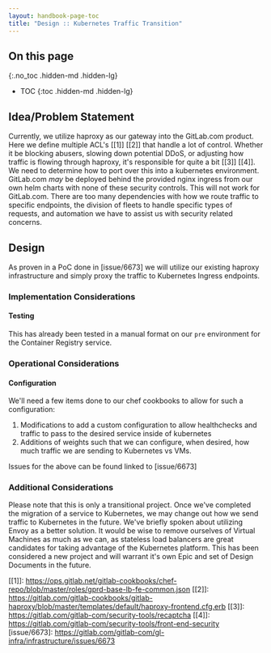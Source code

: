 ```yaml
---
layout: handbook-page-toc
title: "Design :: Kubernetes Traffic Transition"
---
```


## On this page
{:.no_toc .hidden-md .hidden-lg}

- TOC
{:toc .hidden-md .hidden-lg}

## Idea/Problem Statement

Currently, we utilize haproxy as our gateway into the GitLab.com product.  Here
we define multiple ACL's [[1]] [[2]] that handle a lot of control.  Whether it
be blocking abusers, slowing down potential DDoS, or adjusting how traffic is
flowing through haproxy, it's responsible for quite a bit [[3]] [[4]].  We need
to determine how to port over this into a kubernetes environment. GitLab.com
_may_ be deployed behind the provided nginx ingress from our own helm charts
with none of these security controls.  This will not work for GitLab.com.  There
are too many dependencies with how we route traffic to specific endpoints, the
division of fleets to handle specific types of requests, and automation we have
to assist us with security related concerns.  

## Design

As proven in a PoC done in [issue/6673] we will utilize our existing haproxy
infrastructure and simply proxy the traffic to Kubernetes Ingress endpoints.

### Implementation Considerations

#### Testing

This has already been tested in a manual format on our `pre` environment for the
Container Registry service.

### Operational Considerations

#### Configuration

We'll need a few items done to our chef cookbooks to allow for such a
configuration:
1. Modifications to add a custom configuration to allow healthchecks and traffic
   to pass to the desired service inside of kubernetes
1. Additions of weights such that we can configure, when desired, how much
   traffic we are sending to Kubernetes vs VMs.

Issues for the above can be found linked to [issue/6673]

### Additional Considerations

Please note that this is only a transitional project.  Once we've completed the
migration of a service to Kubernetes, we may change out how we send traffic to
Kubernetes in the future.  We've briefly spoken about utilizing Envoy as a
better solution.  It would be wise to remove ourselves of Virtual Machines as
much as we can, as stateless load balancers are great candidates for taking
advantage of the Kubernetes platform.  This has been considered a new project
and will warrant it's own Epic and set of Design Documents in the future.

[[1]]: https://ops.gitlab.net/gitlab-cookbooks/chef-repo/blob/master/roles/gprd-base-lb-fe-common.json
[[2]]: https://gitlab.com/gitlab-cookbooks/gitlab-haproxy/blob/master/templates/default/haproxy-frontend.cfg.erb
[[3]]: https://gitlab.com/gitlab-com/security-tools/recaptcha
[[4]]: https://gitlab.com/gitlab-com/security-tools/front-end-security
[issue/6673]: https://gitlab.com/gitlab-com/gl-infra/infrastructure/issues/6673
